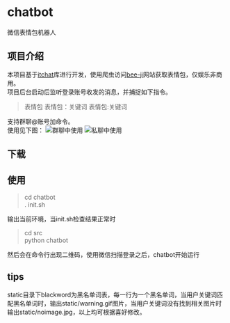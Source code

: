 # chatbot
微信表情包机器人

## 项目介绍  
本项目基于[itchat](https://github.com/littlecodersh/itchat)库进行开发，使用爬虫访问[bee-ji](http://www.bee-ji.com)网站获取表情包，仅娱乐非商用。  
项目后台启动后监听登录账号收发的消息，并捕捉如下指令。  
> 表情包
> 表情包：关键词
> 表情包:关键词

支持群聊@账号加命令。  
使用见下图：
![群聊中使用]()
![私聊中使用]()

## 下载
  
## 使用
> cd chatbot  
> . init.sh  

输出当前环境，当init.sh检查结果正常时  

> cd src  
> python chatbot  

然后会在命令行出现二维码，使用微信扫描登录之后，chatbot开始运行

## tips
static目录下blackword为黑名单词表，每一行为一个黑名单词，当用户关键词匹配黑名单词时，输出static/warning.gif图片，当用户关键词没有找到相关图片时输出static/noimage.jpg，以上均可根据喜好修改。

